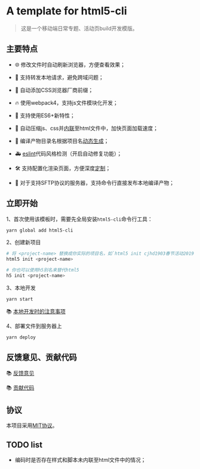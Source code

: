 # A template for html5-cli

> 这是一个移动端日常专题、活动页build开发模版。

## 主要特点

* 🌐 修改文件时自动刷新浏览器，方便查看效果；

* 🙈 支持转发本地请求，避免跨域问题；

* 💪 自动添加CSS浏览器厂商前缀；

* 🔥 使用webpack4，支持js文件模块化开发；

* 👫 支持使用ES6+新特性；

* 🏇 自动压缩js、css并[内联](./docs/inline.md)至html文件中，加快页面加载速度；

* 🏏 编译产物目录名根据项目名[动态生成](./docs/compile-folder-name.md)；

* 🚑 [eslint](./docs/eslint.md)代码风格检测（开启自动修复功能）；

* 🛠 支持配置化渲染页面，方便深度[定制](./docs/configurable.md)；

* 🚀 对于支持SFTP协议的服务器，支持命令行直接发布本地编译产物；

## 立即开始

1、首次使用该模板时，需要先全局安装`html5-cli`命令行工具：

```bash
yarn global add html5-cli
```

2、创建新项目

```bash
# 将 <project-name> 替换成你实际的项目名，如`html5 init cjhd1903春节活动2019年3月`
html5 init <project-name>

# 你也可以使用h5别名来替代html5
h5 init <project-name>
```

3、本地开发

```bash
yarn start
```

📚 [本地开发时的注意事项](./docs/develop-note.md)

4、部署文件到服务器上

```bash
yarn deploy
```

## 反馈意见、贡献代码

📚 [反馈意见](./docs/feedback.md)

📚 [贡献代码](./docs/contribution.md)

## 协议

本项目采用[MIT协议](./LICENSE)。

## TODO list

* 编码时是否存在样式和脚本未内联至html文件中的情况；
